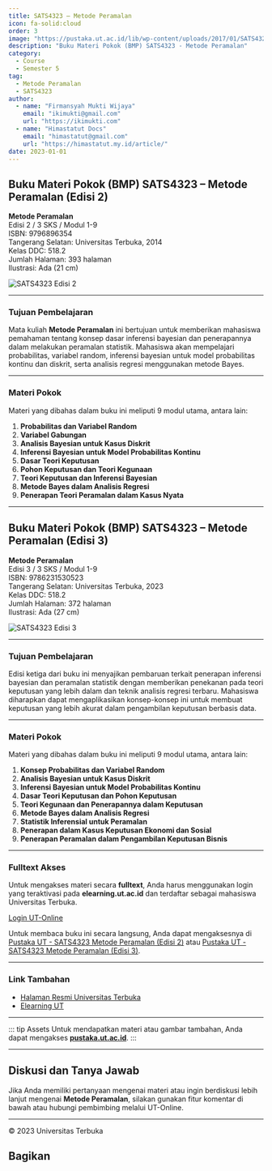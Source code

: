 ```yaml
--- 
title: SATS4323 – Metode Peramalan
icon: fa-solid:cloud
order: 3
image: "https://pustaka.ut.ac.id/lib/wp-content/uploads/2017/01/SATS4323.jpg"
description: "Buku Materi Pokok (BMP) SATS4323 - Metode Peramalan"
category:
  - Course
  - Semester 5
tag:
  - Metode Peramalan
  - SATS4323
author:
  - name: "Firmansyah Mukti Wijaya"
    email: "ikimukti@gmail.com"
    url: "https://ikimukti.com"
  - name: "Himastatut Docs"
    email: "himastatut@gmail.com"
    url: "https://himastatut.my.id/article/"
date: 2023-01-01
--- 
```


## Buku Materi Pokok (BMP) SATS4323 – Metode Peramalan (Edisi 2)

**Metode Peramalan**  
Edisi 2 / 3 SKS / Modul 1-9  
ISBN: 9796896354  
Tangerang Selatan: Universitas Terbuka, 2014  
Kelas DDC: 518.2  
Jumlah Halaman: 393 halaman  
Ilustrasi: Ada (21 cm)

![SATS4323 Edisi 2](https://pustaka.ut.ac.id/lib/wp-content/uploads/2017/01/SATS4323.jpg)

--- 

### Tujuan Pembelajaran

Mata kuliah **Metode Peramalan** ini bertujuan untuk memberikan mahasiswa pemahaman tentang konsep dasar inferensi bayesian dan penerapannya dalam melakukan peramalan statistik. Mahasiswa akan mempelajari probabilitas, variabel random, inferensi bayesian untuk model probabilitas kontinu dan diskrit, serta analisis regresi menggunakan metode Bayes.

--- 

### Materi Pokok

Materi yang dibahas dalam buku ini meliputi 9 modul utama, antara lain:

1. **Probabilitas dan Variabel Random**
2. **Variabel Gabungan**
3. **Analisis Bayesian untuk Kasus Diskrit**
4. **Inferensi Bayesian untuk Model Probabilitas Kontinu**
5. **Dasar Teori Keputusan**
6. **Pohon Keputusan dan Teori Kegunaan**
7. **Teori Keputusan dan Inferensi Bayesian**
8. **Metode Bayes dalam Analisis Regresi**
9. **Penerapan Teori Peramalan dalam Kasus Nyata**

--- 

## Buku Materi Pokok (BMP) SATS4323 – Metode Peramalan (Edisi 3)

**Metode Peramalan**  
Edisi 3 / 3 SKS / Modul 1-9  
ISBN: 9786231530523  
Tangerang Selatan: Universitas Terbuka, 2023  
Kelas DDC: 518.2  
Jumlah Halaman: 372 halaman  
Ilustrasi: Ada (27 cm)

![SATS4323 Edisi 3](https://pustaka.ut.ac.id/lib/wp-content/uploads/2023/05/SATS432303.jpg)

--- 

### Tujuan Pembelajaran

Edisi ketiga dari buku ini menyajikan pembaruan terkait penerapan inferensi bayesian dan peramalan statistik dengan memberikan penekanan pada teori keputusan yang lebih dalam dan teknik analisis regresi terbaru. Mahasiswa diharapkan dapat mengaplikasikan konsep-konsep ini untuk membuat keputusan yang lebih akurat dalam pengambilan keputusan berbasis data.

--- 

### Materi Pokok

Materi yang dibahas dalam buku ini meliputi 9 modul utama, antara lain:

1. **Konsep Probabilitas dan Variabel Random**
2. **Analisis Bayesian untuk Kasus Diskrit**
3. **Inferensi Bayesian untuk Model Probabilitas Kontinu**
4. **Dasar Teori Keputusan dan Pohon Keputusan**
5. **Teori Kegunaan dan Penerapannya dalam Keputusan**
6. **Metode Bayes dalam Analisis Regresi**
7. **Statistik Inferensial untuk Peramalan**
8. **Penerapan dalam Kasus Keputusan Ekonomi dan Sosial**
9. **Penerapan Peramalan dalam Pengambilan Keputusan Bisnis**

--- 

### Fulltext Akses

Untuk mengakses materi secara **fulltext**, Anda harus menggunakan login yang teraktivasi pada **elearning.ut.ac.id** dan terdaftar sebagai mahasiswa Universitas Terbuka.

[Login UT-Online](http://elearning.ut.ac.id)

Untuk membaca buku ini secara langsung, Anda dapat mengaksesnya di [Pustaka UT - SATS4323 Metode Peramalan (Edisi 2)](https://pustaka.ut.ac.id/lib/sats4323-metode-peramalan-edisi-2/) atau [Pustaka UT - SATS4323 Metode Peramalan (Edisi 3)](https://pustaka.ut.ac.id/lib/sats4323-metode-peramalan-edisi-3/).

--- 

### Link Tambahan

- [Halaman Resmi Universitas Terbuka](https://www.ut.ac.id)
- [Elearning UT](http://elearning.ut.ac.id)

--- 

::: tip Assets
Untuk mendapatkan materi atau gambar tambahan, Anda dapat mengakses **[pustaka.ut.ac.id](https://pustaka.ut.ac.id)**.
:::

--- 

## Diskusi dan Tanya Jawab

Jika Anda memiliki pertanyaan mengenai materi atau ingin berdiskusi lebih lanjut mengenai **Metode Peramalan**, silakan gunakan fitur komentar di bawah atau hubungi pembimbing melalui UT-Online.

--- 

<footer>
  <p>© 2023 Universitas Terbuka</p>
</footer>


## Bagikan
<Share colorful />
<GitContributors />
<GitChangelog />